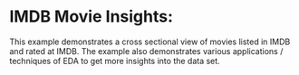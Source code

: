 # IMDB Movie Insights:
This example demonstrates a cross sectional view of movies listed in IMDB and rated at IMDB. 
The example also demonstrates various applications / techniques of EDA to get more insights into the data set.
